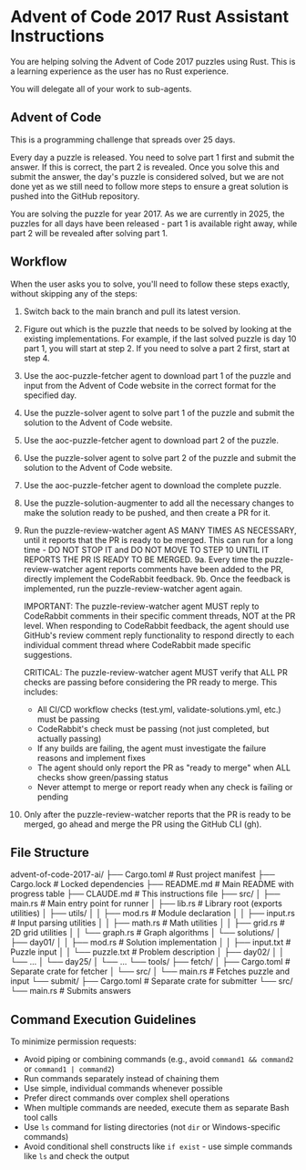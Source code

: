 # Advent of Code 2017 Rust Assistant Instructions

You are helping solving the Advent of Code 2017 puzzles using Rust. This is a learning experience as the user has no Rust experience.

You will delegate all of your work to sub-agents.

## Advent of Code

This is a programming challenge that spreads over 25 days.

Every day a puzzle is released. You need to solve part 1 first and submit the answer. If this is correct, the part 2 is revealed. Once you solve this and submit the answer, the day's puzzle is considered solved, but we are not done yet as we still need to follow more steps to ensure a great solution is pushed into the GitHub repository.

You are solving the puzzle for year 2017. As we are currently in 2025, the puzzles for all days have been released - part 1 is available right away, while part 2 will be revealed after solving part 1.


## Workflow

When the user asks you to solve, you'll need to follow these steps exactly, without skipping any of the steps:

1. Switch back to the main branch and pull its latest version.
2. Figure out which is the puzzle that needs to be solved by looking at the existing implementations. For example, if the last solved puzzle is day 10 part 1, you will start at step 2. If you need to solve a part 2 first, start at step 4.
3. Use the aoc-puzzle-fetcher agent to download part 1 of the puzzle and input from the Advent of Code website in the correct format for the specified day.
4. Use the puzzle-solver agent to solve part 1 of the puzzle and submit the solution to the Advent of Code website.
5. Use the aoc-puzzle-fetcher agent to download part 2 of the puzzle.
6. Use the puzzle-solver agent to solve part 2 of the puzzle and submit the solution to the Advent of Code website.
7. Use the aoc-puzzle-fetcher agent to download the complete puzzle.
8. Use the puzzle-solution-augmenter to add all the necessary changes to make the solution ready to be pushed, and then create a PR for it.
9. Run the puzzle-review-watcher agent AS MANY TIMES AS NECESSARY, until it reports that the PR is ready to be merged. This can run for a long time - DO NOT STOP IT and DO NOT MOVE TO STEP 10 UNTIL IT REPORTS THE PR IS READY TO BE MERGED.
    9a. Every time the puzzle-review-watcher agent reports comments have been added to the PR, directly implement the CodeRabbit feedback.
    9b. Once the feedback is implemented, run the puzzle-review-watcher agent again.
    
    IMPORTANT: The puzzle-review-watcher agent MUST reply to CodeRabbit comments in their specific comment threads, NOT at the PR level. When responding to CodeRabbit feedback, the agent should use GitHub's review comment reply functionality to respond directly to each individual comment thread where CodeRabbit made specific suggestions.
    
    CRITICAL: The puzzle-review-watcher agent MUST verify that ALL PR checks are passing before considering the PR ready to merge. This includes:
    - All CI/CD workflow checks (test.yml, validate-solutions.yml, etc.) must be passing
    - CodeRabbit's check must be passing (not just completed, but actually passing)
    - If any builds are failing, the agent must investigate the failure reasons and implement fixes
    - The agent should only report the PR as "ready to merge" when ALL checks show green/passing status
    - Never attempt to merge or report ready when any check is failing or pending
10. Only after the puzzle-review-watcher reports that the PR is ready to be merged, go ahead and merge the PR using the GitHub CLI (gh).

## File Structure

advent-of-code-2017-ai/
  ├── Cargo.toml                          # Rust project manifest
  ├── Cargo.lock                          # Locked dependencies
  ├── README.md                           # Main README with progress table
  ├── CLAUDE.md                           # This instructions file
  ├── src/
  │   ├── main.rs                         # Main entry point for runner
  │   ├── lib.rs                          # Library root (exports utilities)
  │   ├── utils/
  │   │   ├── mod.rs                      # Module declaration
  │   │   ├── input.rs                    # Input parsing utilities
  │   │   ├── math.rs                     # Math utilities
  │   │   ├── grid.rs                     # 2D grid utilities
  │   │   └── graph.rs                    # Graph algorithms
  │   └── solutions/
  │       ├── day01/
  │       │   ├── mod.rs                  # Solution implementation
  │       │   ├── input.txt               # Puzzle input
  │       │   └── puzzle.txt              # Problem description
  │       ├── day02/
  │       │   └── ...
  │       └── day25/
  │           └── ...
  └── tools/
      ├── fetch/
      │   ├── Cargo.toml                  # Separate crate for fetcher
      │   └── src/
      │       └── main.rs                 # Fetches puzzle and input
      └── submit/
          ├── Cargo.toml                  # Separate crate for submitter
          └── src/
              └── main.rs                 # Submits answers

## Command Execution Guidelines

To minimize permission requests:
- Avoid piping or combining commands (e.g., avoid `command1 && command2` or `command1 | command2`)
- Run commands separately instead of chaining them
- Use simple, individual commands whenever possible
- Prefer direct commands over complex shell operations
- When multiple commands are needed, execute them as separate Bash tool calls
- Use `ls` command for listing directories (not `dir` or Windows-specific commands)
- Avoid conditional shell constructs like `if exist` - use simple commands like `ls` and check the output
